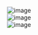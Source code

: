 ![image](https://github.com/elemae6/Main/assets/81418010/f5f18680-7e7b-49f3-bc34-1cec7be0404f)  
![image](https://github.com/elemae6/Main/assets/81418010/a651a379-b8e4-47d4-ae61-704d5ef31f56)  
![image](https://github.com/elemae6/Main/assets/81418010/f265d903-c72e-4cbb-bbd1-afa8b664070f)  
